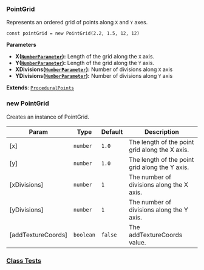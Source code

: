 <a name="PointGrid"></a>

### PointGrid 
Represents an ordered grid of points along `X` and `Y` axes.

```
const pointGrid = new PointGrid(2.2, 1.5, 12, 12)
```

**Parameters**
* **X([`NumberParameter`](api/SceneTree\Parameters\NumberParameter.md)):** Length of the grid along the `X` axis.
* **Y([`NumberParameter`](api/SceneTree\Parameters\NumberParameter.md)):** Length of the grid along the `Y` axis.
* **XDivisions([`NumberParameter`](api/SceneTree\Parameters\NumberParameter.md)):** Number of divisions along `X` axis
* **YDivisions([`NumberParameter`](api/SceneTree\Parameters\NumberParameter.md)):** Number of divisions along `Y` axis


**Extends**: <code>[ProceduralPoints](api/SceneTree\Geometry\Shapes\ProceduralPoints.md)</code>  
<a name="new_PointGrid_new"></a>

### new PointGrid
Creates an instance of PointGrid.


| Param | Type | Default | Description |
| --- | --- | --- | --- |
| [x] | <code>number</code> | <code>1.0</code> | The length of the point grid along the X axis. |
| [y] | <code>number</code> | <code>1.0</code> | The length of the point grid along the Y axis. |
| [xDivisions] | <code>number</code> | <code>1</code> | The number of divisions along the X axis. |
| [yDivisions] | <code>number</code> | <code>1</code> | The number of divisions along the Y axis. |
| [addTextureCoords] | <code>boolean</code> | <code>false</code> | The addTextureCoords value. |



### [Class Tests](api/SceneTree\Geometry\Shapes/PointGrid.test)